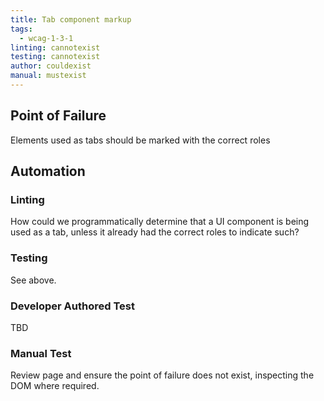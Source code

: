 ```yaml
---
title: Tab component markup
tags: 
  - wcag-1-3-1
linting: cannotexist
testing: cannotexist
author: couldexist
manual: mustexist
---
```


## Point of Failure
Elements used as tabs should be marked with the correct roles

## Automation

### Linting
How could we programmatically determine that a UI component is being used as a tab, unless it already had the correct roles to indicate such? 

### Testing
See above. 

### Developer Authored Test
TBD

### Manual Test
Review page and ensure the point of failure does not exist, inspecting the DOM where required.